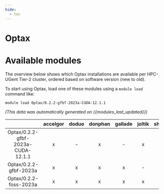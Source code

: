 ```yaml
---
hide:
  - toc
---
```


Optax
=====

# Available modules


The overview below shows which Optax installations are available per HPC-UGent Tier-2 cluster, ordered based on software version (new to old).

To start using Optax, load one of these modules using a `module load` command like:

```shell
module load Optax/0.2.2-gfbf-2023a-CUDA-12.1.1
```

*(This data was automatically generated on {{modules_last_updated}})*  

| |accelgor|doduo|donphan|gallade|joltik|shinx|skitty|
| :---: | :---: | :---: | :---: | :---: | :---: | :---: | :---: |
|Optax/0.2.2-gfbf-2023a-CUDA-12.1.1|x|-|x|-|x|-|-|
|Optax/0.2.2-gfbf-2023a|x|x|x|x|-|x|x|
|Optax/0.2.2-foss-2023a|x|x|x|x|x|x|-|
